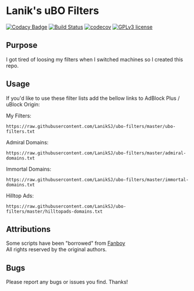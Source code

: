 # Lanik's uBO Filters

[![Codacy Badge](https://api.codacy.com/project/badge/Grade/41a29f1821f5499ea4672618546deffe)](https://app.codacy.com/app/LanikSJ/ubo-filters?utm_source=github.com&utm_medium=referral&utm_content=LanikSJ/ubo-filters&utm_campaign=Badge_Grade_Settings) [![Build Status](https://travis-ci.com/LanikSJ/ubo-filters.svg?branch=master)](https://travis-ci.com/LanikSJ/ubo-filters) [![codecov](https://codecov.io/gh/LanikSJ/ubo-filters/branch/master/graph/badge.svg)](https://codecov.io/gh/LanikSJ/ubo-filters) [![GPLv3 license](https://img.shields.io/badge/License-GPLv3-blue.svg)](http://perso.crans.org/besson/LICENSE.html)

## Purpose
I got tired of loosing my filters when I switched machines so I created this repo.  

## Usage
If you'd like to use these filter lists add the bellow links to AdBlock Plus / uBlock Origin:  

My Filters:

    https://raw.githubusercontent.com/LanikSJ/ubo-filters/master/ubo-filters.txt

Admiral Domains:

    https://raw.githubusercontent.com/LanikSJ/ubo-filters/master/admiral-domains.txt

Immortal Domains:

    https://raw.githubusercontent.com/LanikSJ/ubo-filters/master/immortal-domains.txt

Hilltop Ads:

    https://raw.githubusercontent.com/LanikSJ/ubo-filters/master/hilltopads-domains.txt

## Attributions
Some scripts have been "borrowed" from [Fanboy](https://github.com/ryanbr/fanboy-adblock/)  
All rights reserved by the original authors.

## Bugs
Please report any bugs or issues you find. Thanks!
